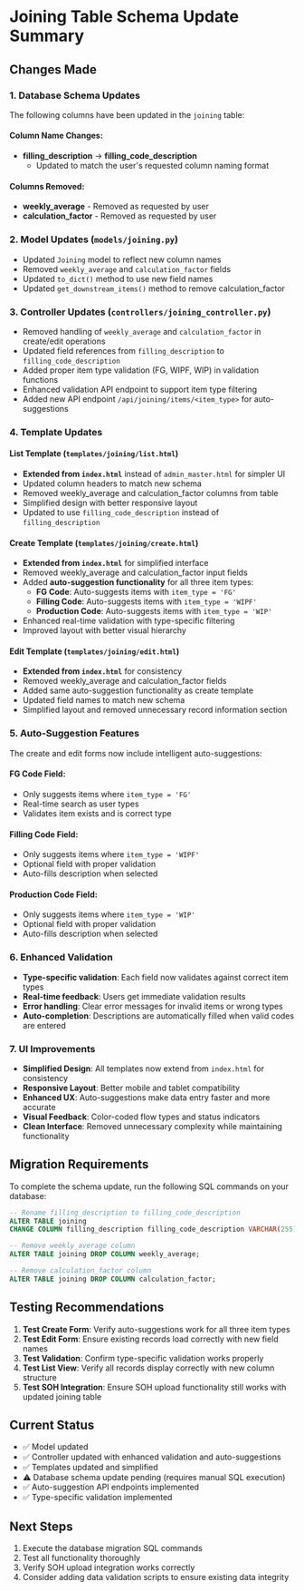 # Joining Table Schema Update Summary

## Changes Made

### 1. Database Schema Updates
The following columns have been updated in the `joining` table:

#### Column Name Changes:
- **filling_description** → **filling_code_description**
  - Updated to match the user's requested column naming format

#### Columns Removed:
- **weekly_average** - Removed as requested by user
- **calculation_factor** - Removed as requested by user

### 2. Model Updates (`models/joining.py`)
- Updated `Joining` model to reflect new column names
- Removed `weekly_average` and `calculation_factor` fields
- Updated `to_dict()` method to use new field names
- Updated `get_downstream_items()` method to remove calculation_factor

### 3. Controller Updates (`controllers/joining_controller.py`)
- Removed handling of `weekly_average` and `calculation_factor` in create/edit operations
- Updated field references from `filling_description` to `filling_code_description`
- Added proper item type validation (FG, WIPF, WIP) in validation functions
- Enhanced validation API endpoint to support item type filtering
- Added new API endpoint `/api/joining/items/<item_type>` for auto-suggestions

### 4. Template Updates

#### List Template (`templates/joining/list.html`)
- **Extended from `index.html`** instead of `admin_master.html` for simpler UI
- Updated column headers to match new schema
- Removed weekly_average and calculation_factor columns from table
- Simplified design with better responsive layout
- Updated to use `filling_code_description` instead of `filling_description`

#### Create Template (`templates/joining/create.html`)
- **Extended from `index.html`** for simplified interface
- Removed weekly_average and calculation_factor input fields
- Added **auto-suggestion functionality** for all three item types:
  - **FG Code**: Auto-suggests items with `item_type = 'FG'`
  - **Filling Code**: Auto-suggests items with `item_type = 'WIPF'`
  - **Production Code**: Auto-suggests items with `item_type = 'WIP'`
- Enhanced real-time validation with type-specific filtering
- Improved layout with better visual hierarchy

#### Edit Template (`templates/joining/edit.html`)
- **Extended from `index.html`** for consistency
- Removed weekly_average and calculation_factor fields
- Added same auto-suggestion functionality as create template
- Updated field names to match new schema
- Simplified layout and removed unnecessary record information section

### 5. Auto-Suggestion Features
The create and edit forms now include intelligent auto-suggestions:

#### FG Code Field:
- Only suggests items where `item_type = 'FG'`
- Real-time search as user types
- Validates item exists and is correct type

#### Filling Code Field:
- Only suggests items where `item_type = 'WIPF'`
- Optional field with proper validation
- Auto-fills description when selected

#### Production Code Field:
- Only suggests items where `item_type = 'WIP'`
- Optional field with proper validation
- Auto-fills description when selected

### 6. Enhanced Validation
- **Type-specific validation**: Each field now validates against correct item types
- **Real-time feedback**: Users get immediate validation results
- **Error handling**: Clear error messages for invalid items or wrong types
- **Auto-completion**: Descriptions are automatically filled when valid codes are entered

### 7. UI Improvements
- **Simplified Design**: All templates now extend from `index.html` for consistency
- **Responsive Layout**: Better mobile and tablet compatibility
- **Enhanced UX**: Auto-suggestions make data entry faster and more accurate
- **Visual Feedback**: Color-coded flow types and status indicators
- **Clean Interface**: Removed unnecessary complexity while maintaining functionality

## Migration Requirements

To complete the schema update, run the following SQL commands on your database:

```sql
-- Rename filling_description to filling_code_description
ALTER TABLE joining 
CHANGE COLUMN filling_description filling_code_description VARCHAR(255);

-- Remove weekly_average column
ALTER TABLE joining DROP COLUMN weekly_average;

-- Remove calculation_factor column
ALTER TABLE joining DROP COLUMN calculation_factor;
```

## Testing Recommendations

1. **Test Create Form**: Verify auto-suggestions work for all three item types
2. **Test Edit Form**: Ensure existing records load correctly with new field names
3. **Test Validation**: Confirm type-specific validation works properly
4. **Test List View**: Verify all records display correctly with new column structure
5. **Test SOH Integration**: Ensure SOH upload functionality still works with updated joining table

## Current Status

- ✅ Model updated
- ✅ Controller updated with enhanced validation and auto-suggestions
- ✅ Templates updated and simplified
- ⚠️ Database schema update pending (requires manual SQL execution)
- ✅ Auto-suggestion API endpoints implemented
- ✅ Type-specific validation implemented

## Next Steps

1. Execute the database migration SQL commands
2. Test all functionality thoroughly
3. Verify SOH upload integration works correctly
4. Consider adding data validation scripts to ensure existing data integrity 